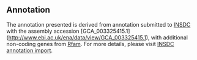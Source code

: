 
Annotation
----------

The annotation presented is derived from annotation submitted to
[INSDC](http://www.insdc.org) with the assembly accession [GCA\_003325415.1]
(http://www.ebi.ac.uk/ena/data/view/GCA_003325415.1),
with additional non-coding genes from
[Rfam](http://rfam.xfam.org/). For more details, please visit [INSDC
annotation import](http://ensemblgenomes.org/info/data/insdc_annotation).
